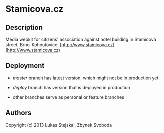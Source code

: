 # Stamicova.cz

## Description

Media webkit for citizens' association against hotel building in Stamicova street, Brno-Kohoutovice: [http://www.stamicova.cz](http://www.stamicova.cz)

## Deployment

* *master* branch has latest version, which might not be in production yet

* *deploy* branch has version that is deployed in production

* other branches serve as personal or feature branches   

## Authors

Copyright (c) 2013 Lukas Stejskal, Zbynek Svoboda
